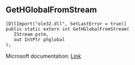 ## GetHGlobalFromStream

```
[DllImport("ole32.dll", SetLastError = true)]
public static extern int GetHGlobalFromStream(
   IStream pstm,
   out IntPtr phglobal
);
```

Microsoft documentation: [Link](https://learn.microsoft.com/en-us/windows/win32/api/combaseapi/nf-combaseapi-gethglobalfromstream)
